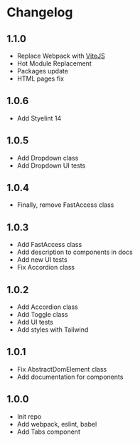 # Changelog

## 1.1.0
*   Replace Webpack with [ViteJS](https://vitejs.dev/)
*   Hot Module Replacement
*   Packages update
*   HTML pages fix

## 1.0.6
*   Add Styelint 14

## 1.0.5
*   Add Dropdown class
*   Add Dropdown UI tests

## 1.0.4
*   Finally, remove FastAccess class

## 1.0.3
*   Add FastAccess class
*   Add description to components in docs
*   Add new UI tests
*   Fix Accordion class

## 1.0.2
*   Add Accordion class
*   Add Toggle class
*   Add UI tests
*   Add styles with Tailwind

## 1.0.1
*   Fix AbstractDomElement class
*   Add documentation for components

## 1.0.0
*   Init repo
*   Add webpack, eslint, babel
*   Add Tabs component